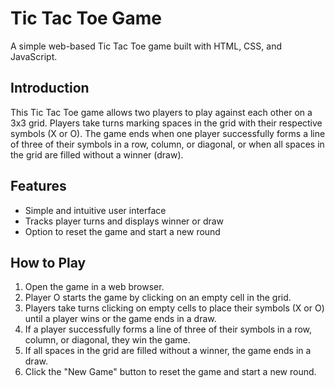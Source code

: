 # Tic Tac Toe Game

A simple web-based Tic Tac Toe game built with HTML, CSS, and JavaScript.

## Introduction

This Tic Tac Toe game allows two players to play against each other on a 3x3 grid. Players take turns marking spaces in the grid with their respective symbols (X or O). The game ends when one player successfully forms a line of three of their symbols in a row, column, or diagonal, or when all spaces in the grid are filled without a winner (draw).

## Features

- Simple and intuitive user interface
- Tracks player turns and displays winner or draw
- Option to reset the game and start a new round

## How to Play

1. Open the game in a web browser.
2. Player O starts the game by clicking on an empty cell in the grid.
3. Players take turns clicking on empty cells to place their symbols (X or O) until a player wins or the game ends in a draw.
4. If a player successfully forms a line of three of their symbols in a row, column, or diagonal, they win the game.
5. If all spaces in the grid are filled without a winner, the game ends in a draw.
6. Click the "New Game" button to reset the game and start a new round.
